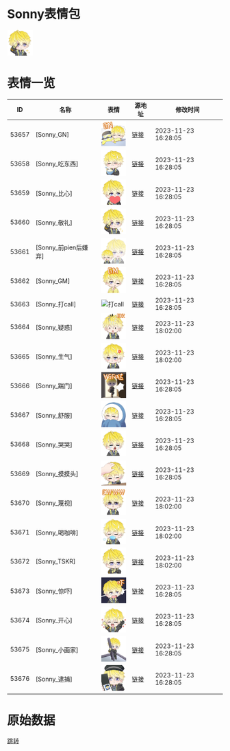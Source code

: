 # Sonny表情包

<img src="./cover.png" height="60" alt="cover" />

# 表情一览

|ID|名称|表情|源地址|修改时间|
|----|----|----|----|----|
|53657|[Sonny_GN]|<img src="./pic/053657_%5BSonny_GN%5D.png" height="60" alt="GN"/>|[链接](https://i0.hdslb.com/bfs/garb/item/37382d36f35f552d8d48a05da073778dbf29b168.png)|2023-11-23 16:28:05|
|53658|[Sonny_吃东西]|<img src="./pic/053658_%5BSonny_吃东西%5D.png" height="60" alt="吃东西"/>|[链接](https://i0.hdslb.com/bfs/garb/item/7b66874ee7a7271449f1f8f26435f4ccffa79bc2.png)|2023-11-23 16:28:05|
|53659|[Sonny_比心]|<img src="./pic/053659_%5BSonny_比心%5D.png" height="60" alt="比心"/>|[链接](https://i0.hdslb.com/bfs/garb/item/b11680db21d0568eb7e8a6f26cf6cf39f5adb30e.png)|2023-11-23 16:28:05|
|53660|[Sonny_敬礼]|<img src="./pic/053660_%5BSonny_敬礼%5D.png" height="60" alt="敬礼"/>|[链接](https://i0.hdslb.com/bfs/garb/item/439a12e7baa97876f9bb1df51895e0539a573da1.png)|2023-11-23 16:28:05|
|53661|[Sonny_前pien后嫌弃]|<img src="./pic/053661_%5BSonny_前pien后嫌弃%5D.png" height="60" alt="前pien后嫌弃"/>|[链接](https://i0.hdslb.com/bfs/garb/item/ffea319f12704b1b828c5e7889b4f7f3e9c2c34a.png)|2023-11-23 16:28:05|
|53662|[Sonny_GM]|<img src="./pic/053662_%5BSonny_GM%5D.png" height="60" alt="GM"/>|[链接](https://i0.hdslb.com/bfs/garb/item/f3eed0f105f9608fc204233f354e13ab389ac831.png)|2023-11-23 16:28:05|
|53663|[Sonny_打call]|<img src="./pic/053663_%5BSonny_打call%5D.png" height="60" alt="打call"/>|[链接](https://i0.hdslb.com/bfs/garb/item/e15da73844ac08f409010900340e4a19e7b297d4.png)|2023-11-23 16:28:05|
|53664|[Sonny_疑惑]|<img src="./pic/053664_%5BSonny_疑惑%5D.png" height="60" alt="疑惑"/>|[链接](https://i0.hdslb.com/bfs/garb/item/4e046613ce2e7fa5d456a821a6abdaffedbfd61d.png)|2023-11-23 18:02:00|
|53665|[Sonny_生气]|<img src="./pic/053665_%5BSonny_生气%5D.png" height="60" alt="生气"/>|[链接](https://i0.hdslb.com/bfs/garb/item/bb15274fe8afd34e5acf204e93e4e8204e422105.png)|2023-11-23 18:02:00|
|53666|[Sonny_踹门]|<img src="./pic/053666_%5BSonny_踹门%5D.png" height="60" alt="踹门"/>|[链接](https://i0.hdslb.com/bfs/garb/item/8e4adcde4eee92570ae8ed79207240edd13a5114.png)|2023-11-23 16:28:05|
|53667|[Sonny_舒服]|<img src="./pic/053667_%5BSonny_舒服%5D.png" height="60" alt="舒服"/>|[链接](https://i0.hdslb.com/bfs/garb/item/09d4f17f877da62770ff21e9bab2912031b7a623.png)|2023-11-23 16:28:05|
|53668|[Sonny_哭哭]|<img src="./pic/053668_%5BSonny_哭哭%5D.png" height="60" alt="哭哭"/>|[链接](https://i0.hdslb.com/bfs/garb/item/e7fd8f8cd0566d2a2c2897c2e35ba726979d5fe3.png)|2023-11-23 16:28:05|
|53669|[Sonny_摸摸头]|<img src="./pic/053669_%5BSonny_摸摸头%5D.png" height="60" alt="摸摸头"/>|[链接](https://i0.hdslb.com/bfs/garb/item/4114c9dfbadc0a0334d3e47265491f9061b773fc.png)|2023-11-23 16:28:05|
|53670|[Sonny_蔑视]|<img src="./pic/053670_%5BSonny_蔑视%5D.png" height="60" alt="蔑视"/>|[链接](https://i0.hdslb.com/bfs/garb/item/5c7c9643ab5b8ea14975e4f70aab2d7b8931b934.png)|2023-11-23 18:02:00|
|53671|[Sonny_喝咖啡]|<img src="./pic/053671_%5BSonny_喝咖啡%5D.png" height="60" alt="喝咖啡"/>|[链接](https://i0.hdslb.com/bfs/garb/item/ac4dd5fe5c7d0a3d744c85cd700de2e475663ecd.png)|2023-11-23 18:02:00|
|53672|[Sonny_TSKR]|<img src="./pic/053672_%5BSonny_TSKR%5D.png" height="60" alt="TSKR"/>|[链接](https://i0.hdslb.com/bfs/garb/item/a167b4e2547867170c3abce1c20021a55304dd9c.png)|2023-11-23 18:02:00|
|53673|[Sonny_惊吓]|<img src="./pic/053673_%5BSonny_惊吓%5D.png" height="60" alt="惊吓"/>|[链接](https://i0.hdslb.com/bfs/garb/item/3a5ac241ee716555ba8a968e9cad8b645b70330e.png)|2023-11-23 16:28:05|
|53674|[Sonny_开心]|<img src="./pic/053674_%5BSonny_开心%5D.png" height="60" alt="开心"/>|[链接](https://i0.hdslb.com/bfs/garb/item/eb16354786a7c7ea158ceff8df0f6a3453e14fcd.png)|2023-11-23 16:28:05|
|53675|[Sonny_小画家]|<img src="./pic/053675_%5BSonny_小画家%5D.png" height="60" alt="小画家"/>|[链接](https://i0.hdslb.com/bfs/garb/item/7a0b4eb768d2dbb151f67705fd58cacd7057733f.png)|2023-11-23 16:28:05|
|53676|[Sonny_逮捕]|<img src="./pic/053676_%5BSonny_逮捕%5D.png" height="60" alt="逮捕"/>|[链接](https://i0.hdslb.com/bfs/garb/item/3723f2aa21e81e1496976da748956e8714dfcb69.png)|2023-11-23 16:28:05|

# 原始数据

[跳转](./raw.json)

